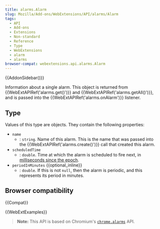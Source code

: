 ```yaml
---
title: alarms.Alarm
slug: Mozilla/Add-ons/WebExtensions/API/alarms/Alarm
tags:
  - API
  - Add-ons
  - Extensions
  - Non-standard
  - Reference
  - Type
  - WebExtensions
  - alarm
  - alarms
browser-compat: webextensions.api.alarms.Alarm
---
```


{{AddonSidebar()}}

Information about a single alarm. This object is returned from {{WebExtAPIRef('alarms.get()')}} and {{WebExtAPIRef('alarms.getAll()')}}, and is passed into the {{WebExtAPIRef('alarms.onAlarm')}} listener.

## Type

Values of this type are objects. They contain the following properties:

- `name`
  - : `string`. Name of this alarm. This is the name that was passed into the {{WebExtAPIRef('alarms.create()')}} call that created this alarm.
- `scheduledTime`
  - : `double`. Time at which the alarm is scheduled to fire next, in [milliseconds since the epoch](https://en.wikipedia.org/wiki/Unix_time).
- `periodInMinutes` {{optional_inline}}
  - : `double`. If this is not `null`, then the alarm is periodic, and this represents its period in minutes.

## Browser compatibility

{{Compat}}

{{WebExtExamples}}

> **Note:** This API is based on Chromium's [`chrome.alarms`](https://developer.chrome.com/docs/extensions/reference/alarms/) API.
